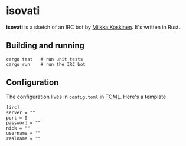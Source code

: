 # isovati

**isovati** is a sketch of an IRC bot by [Miikka Koskinen](http://miikka.me/).
It's written in Rust.


## Building and running

    cargo test   # run unit tests
    cargo run    # run the IRC bot


## Configuration

The configuration lives in `config.toml` in
[TOML](https://github.com/toml-lang/toml). Here's a template

    [irc]
    server = ""
    port = 0
    password = ""
    nick = ""
    username = ""
    realname = ""
